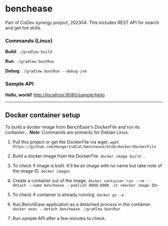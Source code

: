 # benchease
Part of CoDev synergy project, 202304. This includes REST API for search and get hot skills.

### Commands (Linux)
**Build**: `./gradlew build`

**Run**: `./gradlew bootRun`

**Debug**: `./gradlew bootRun --debug-jvm`

### Sample API
**Hello, world!** [http://localhost:8080/sample/hello](http://localhost:8080/sample/hello)

--- 

## Docker container setup
To build a docker image from BenchEase's DockerFile and run its container... 
_**Note**_: Commands are primarily for Debian Linux. 

1. Pull this project or get the DockerFile via wget. 
`wget https://github.com/HangerIsACat/benchease/blob/docker/DockerFile` 

2. Build a docker image from the DockerFile. 
`docker image build .` 

3. To check if image is built. It'll be an image with no name but take note of the image ID. 
`docker images` 

4. Create a container out of the image. 
`docker container run --rm --detach --name benchease --publish 8080:8080 -it <docker image ID>` 

5. To check if container is already running. 
`docker ps -a` 

6. Run BenchEase application as a detached process in the container. 
`docker exec --detach benchease ./gradlew bootRun` 

7. Run sample API after a few minutes to check. 
